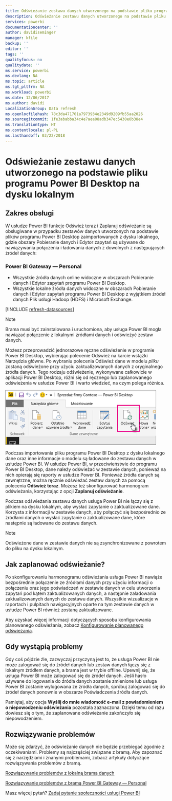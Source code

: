 ```yaml
---
title: Odświeżanie zestawu danych utworzonego na podstawie pliku programu Power BI Desktop — lokalnego
description: Odświeżanie zestawu danych utworzonego na podstawie pliku programu Power BI Desktop na dysku lokalnym
services: powerbi
documentationcenter: ''
author: davidiseminger
manager: kfile
backup: ''
editor: ''
tags: ''
qualityfocus: no
qualitydate: ''
ms.service: powerbi
ms.devlang: NA
ms.topic: article
ms.tgt_pltfrm: NA
ms.workload: powerbi
ms.date: 12/06/2017
ms.author: davidi
LocalizationGroup: Data refresh
ms.openlocfilehash: 78c3da471701a7973934e2349d9209fb55aa2026
ms.sourcegitcommit: 1fe3ababba34c4e7aea08adb347ec5430e0b38e4
ms.translationtype: HT
ms.contentlocale: pl-PL
ms.lasthandoff: 03/22/2018
---
```

# <a name="refresh-a-dataset-created-from-a-power-bi-desktop-file-on-a-local-drive"></a>Odświeżanie zestawu danych utworzonego na podstawie pliku programu Power BI Desktop na dysku lokalnym
## <a name="whats-supported"></a>Zakres obsługi
W usłudze Power BI funkcje Odśwież teraz i Zaplanuj odświeżanie są obsługiwane w przypadku zestawów danych utworzonych na podstawie plików programu Power BI Desktop zaimportowanych z dysku lokalnego, gdzie obszary Pobieranie danych i Edytor zapytań są używane do nawiązywania połączenia i ładowania danych z dowolnych z następujących źródeł danych:

### <a name="power-bi-gateway---personal"></a>Power BI Gateway — Personal
* Wszystkie źródła danych online widoczne w obszarach Pobieranie danych i Edytor zapytań programu Power BI Desktop.
* Wszystkie lokalne źródła danych widoczne w obszarach Pobieranie danych i Edytor zapytań programu Power BI Desktop z wyjątkiem źródeł danych Plik usługi Hadoop (HDFS) i Microsoft Exchange.

<!-- Refresh Data sources-->
[!INCLUDE [refresh-datasources](./includes/refresh-datasources.md)]

> [!NOTE]
> Brama musi być zainstalowana i uruchomiona, aby usługa Power BI mogła nawiązać połączenie z lokalnymi źródłami danych i odświeżyć zestaw danych.
> 
> 

Możesz przeprowadzić jednorazowe ręczne odświeżenie w programie Power BI Desktop, wybierając polecenie Odśwież na karcie wstążki Narzędzia główne. Po wybraniu polecenia Odśwież dane w modelu *pliku* zostaną odświeżone przy użyciu zaktualizowanych danych z oryginalnego źródła danych. Tego rodzaju odświeżenie, wykonywane całkowicie w aplikacji Power BI Desktop, różni się od ręcznego lub zaplanowanego odświeżenia w usłudze Power BI i warto wiedzieć, na czym polega różnica.

![](media/refresh-desktop-file-local-drive/pbix-refresh.png)

Podczas importowania pliku programu Power BI Desktop z dysku lokalnego dane oraz inne informacje o modelu są ładowane do zestawu danych w usłudze Power BI. W usłudze Power BI, w przeciwieństwie do programu Power BI Desktop, dane należy odświeżać w zestawie danych, ponieważ na nich opierają się raporty w usłudze Power BI. Ponieważ źródła danych są zewnętrzne, można ręcznie odświeżać zestaw danych za pomocą polecenia **Odśwież teraz**. Możesz też skonfigurować harmonogram odświeżania, korzystając z opcji **Zaplanuj odświeżanie**.

Podczas odświeżania zestawu danych usługa Power BI nie łączy się z plikiem na dysku lokalnym, aby wysłać zapytanie o zaktualizowane dane. Korzysta z informacji w zestawie danych, aby połączyć się bezpośrednio ze źródłami danych o wysłać zapytanie o zaktualizowane dane, które następnie są ładowane do zestawu danych.

> [!NOTE]
> Odświeżone dane w zestawie danych nie są zsynchronizowane z powrotem do pliku na dysku lokalnym.
> 
> 

## <a name="how-do-i-schedule-refresh"></a>Jak zaplanować odświeżanie?
Po skonfigurowaniu harmonogramu odświeżania usługa Power BI nawiąże bezpośrednie połączenie ze źródłami danych przy użyciu informacji o połączeniu oraz jego poświadczeń w zestawie danych w celu utworzenia zapytań pod kątem zaktualizowanych danych, a następnie załadowania zaktualizowanych danych do zestawu danych. Wszystkie wizualizacje w raportach i pulpitach nawigacyjnych oparte na tym zestawie danych w usłudze Power BI również zostaną zaktualizowane.

Aby uzyskać więcej informacji dotyczących sposobu konfigurowania planowanego odświeżania, zobacz [Konfigurowanie planowanego odświeżania](refresh-scheduled-refresh.md).

## <a name="when-things-go-wrong"></a>Gdy wystąpią problemy
Gdy coś pójdzie źle, zazwyczaj przyczyną jest to, że usługa Power BI nie może zalogować się do źródeł danych lub zestaw danych łączy się z lokalnym źródłem danych, a brama jest w trybie offline. Upewnij się, że usługa Power BI może zalogować się do źródeł danych. Jeśli hasło używane do logowania do źródła danych zostanie zmienione lub usługa Power BI zostanie wylogowana ze źródła danych, spróbuj zalogować się do źródeł danych ponownie w obszarze Poświadczenia źródła danych.

Pamiętaj, aby opcja **Wyślij do mnie wiadomość e-mail z powiadomieniem o niepowodzeniu odświeżania** pozostała zaznaczona. Dzięki temu od razu dowiesz się o tym, że zaplanowane odświeżanie zakończyło się niepowodzeniem.

## <a name="troubleshooting"></a>Rozwiązywanie problemów
Może się zdarzyć, że odświeżanie danych nie będzie przebiegać zgodnie z oczekiwaniami. Problemy są najczęściej związane z bramą. Aby zapoznać się z narzędziami i znanymi problemami, zobacz artykuły dotyczące rozwiązywania problemów z bramą.

[Rozwiązywanie problemów z lokalną bramą danych](service-gateway-onprem-tshoot.md)

[Rozwiązywanie problemów z bramą Power BI Gateway — Personal](service-admin-troubleshooting-power-bi-personal-gateway.md)

Masz więcej pytań? [Zadaj pytanie społeczności usługi Power BI](http://community.powerbi.com/)


